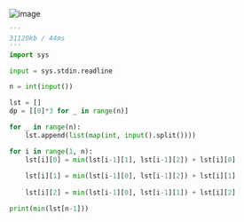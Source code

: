 ![image](https://github.com/kimdahyeon977/ALGO/assets/59358910/d7884544-1312-4b77-8b40-13de170173c6)

```python
'''
31120kb / 44ms
'''
import sys

input = sys.stdin.readline

n = int(input())

lst = []
dp = [[0]*3 for _ in range(n)]

for _ in range(n):
    lst.append(list(map(int, input().split())))

for i in range(1, n):
    lst[i][0] = min(lst[i-1][1], lst[i-1][2]) + lst[i][0]
    
    lst[i][1] = min(lst[i-1][0], lst[i-1][2]) + lst[i][1]
    
    lst[i][2] = min(lst[i-1][0], lst[i-1][1]) + lst[i][2]

print(min(lst[n-1]))
```
